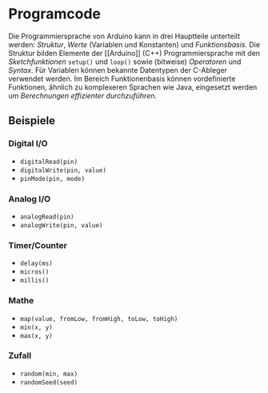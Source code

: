# Programcode
Die Programmiersprache von Arduino kann in drei Hauptteile unterteilt werden: *Struktur*, *Werte* (Variablen und Konstanten) und *Funktionsbasis*. Die Struktur bilden Elemente der [[Arduino]] (C++) Programmiersprache mit den *Sketchfunktionen* `setup()` und `loop()` sowie (bitweise) *Operatoren* und *Syntax*. Für Variablen können bekannte Datentypen der C-Ableger verwendet werden. Im Bereich Funktionenbasis können vordefinierte Funktionen, ähnlich zu komplexeren Sprachen wie Java, eingesetzt werden um *Berechnungen effizienter durchzuführen*.

## Beispiele

### Digital I/O
- `digitalRead(pin)`
- `digitalWrite(pin, value)`
- `pinMode(pin, mode)`

### Analog I/O
- `analogRead(pin)`
- `analogWrite(pin, value)`

### Timer/Counter
- `delay(ms)`
- `micros()`
- `millis()`

### Mathe
- `map(value, fromLow, fromHigh, toLow, toHigh)`
- `min(x, y)`
- `max(x, y)`

### Zufall
- `random(min, max)`
- `randomSeed(seed)`
